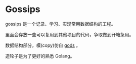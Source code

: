 # Gossips

gossips 是一个记录、学习、实现常用数据结构的工程。

里面会存放一些可以复用到其他项目的代码，争取做到开箱急用。

数据结构部分，模(copy)仿自 
[gods](https://github.com/emirpasic/gods)
。

造轮子是为了更好的熟悉 Golang。